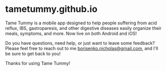 # tametummy.github.io

Tame Tummy is a mobile app designed to help people suffering from acid reflux, IBS, gastroparesis, and other digestive diseases easily organize their meals, symptoms, and more. Now live on both Android and iOS!

Do you have questions, need help, or just want to leave some feedback? Please feel free to reach out to me borisenko.nicholas@gmail.com, and I'll be sure to get back to you!

Thanks for using Tame Tummy!
